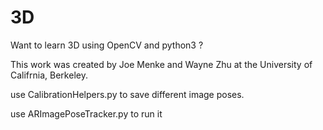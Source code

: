 # 3D
Want to learn 3D using OpenCV and python3 ?

This work was created by Joe Menke and Wayne Zhu at the University of Califrnia, Berkeley.  

use CalibrationHelpers.py to save different image poses.

use ARImagePoseTracker.py to run it
